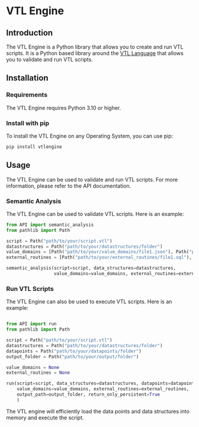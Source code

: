# VTL Engine

## Introduction

The VTL Engine is a Python library that allows you to create and run VTL scripts.
It is a Python based library around the [VTL Language](http://sdmx.org/?page_id=5096)
that allows you to validate and run VTL scripts.

## Installation

### Requirements

The VTL Engine requires Python 3.10 or higher.

### Install with pip
To install the VTL Engine on any Operating System, you can use pip:

```bash
pip install vtlengine
```

## Usage

The VTL Engine can be used to validate and run VTL scripts.
For more information, please refer to the API documentation.

### Semantic Analysis
The VTL Engine can be used to validate VTL scripts. Here is an example:

```python
from API import semantic_analysis
from pathlib import Path

script = Path("path/to/your/script.vtl")
datastructures = Path("path/to/your/datastructures/folder")
value_domains = [Path("path/to/your/value_domains/file1.json"), Path("path/to/your/value_domains/file2.json")]
external_routines = [Path("path/to/your/external_routines/file1.sql"), Path("path/to/your/external_routines/file2.sql")]

semantic_analysis(script=script, data_structures=datastructures, 
                  value_domains=value_domains, external_routines=external_routines)
```

### Run VTL Scripts

The VTL Engine can also be used to execute VTL scripts. Here is an example:

```python

from API import run
from pathlib import Path

script = Path("path/to/your/script.vtl")
datastructures = Path("path/to/your/datastructures/folder")
datapoints = Path("path/to/your/datapoints/folder")
output_folder = Path("path/to/your/output/folder")

value_domains = None
external_routines = None

run(script=script, data_structures=datastructures, datapoints=datapoints,
    value_domains=value_domains, external_routines=external_routines,
    output_path=output_folder, return_only_persistent=True
    )
```

The VTL engine will efficiently load the data points and data structures into memory and execute the script.
